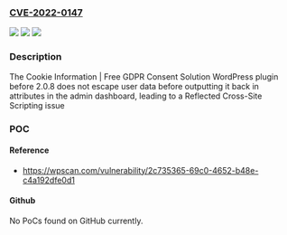 ### [CVE-2022-0147](https://cve.mitre.org/cgi-bin/cvename.cgi?name=CVE-2022-0147)
![](https://img.shields.io/static/v1?label=Product&message=Cookie%20Information%20%7C%20Free%20GDPR%20Consent%20Solution&color=blue)
![](https://img.shields.io/static/v1?label=Version&message=2.0.8%3C%202.0.8%20&color=brighgreen)
![](https://img.shields.io/static/v1?label=Vulnerability&message=CWE-79%20Cross-site%20Scripting%20(XSS)&color=brighgreen)

### Description

The Cookie Information | Free GDPR Consent Solution WordPress plugin before 2.0.8 does not escape user data before outputting it back in attributes in the admin dashboard, leading to a Reflected Cross-Site Scripting issue

### POC

#### Reference
- https://wpscan.com/vulnerability/2c735365-69c0-4652-b48e-c4a192dfe0d1

#### Github
No PoCs found on GitHub currently.

